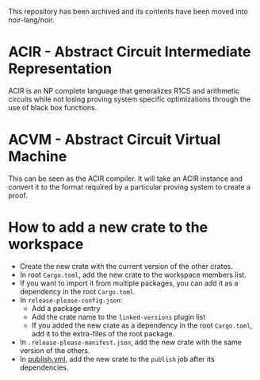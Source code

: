 This repository has been archived and its contents have been moved into noir-lang/noir.


# ACIR - Abstract Circuit Intermediate Representation

ACIR is an NP complete language that generalizes R1CS and arithmetic circuits while not losing proving system specific optimizations through the use of black box functions.

# ACVM - Abstract Circuit Virtual Machine

This can be seen as the ACIR compiler. It will take an ACIR instance and convert it to the format required
by a particular proving system to create a proof.

# How to add a new crate to the workspace

- Create the new crate with the current version of the other crates.
- In root `Cargo.toml`, add the new crate to the workspace members list.
- If you want to import it from multiple packages, you can add it as a dependency in the root `Cargo.toml`.
- In `release-please-config.json`:
  - Add a package entry
  - Add the crate name to the `linked-versions` plugin list
  - If you added the new crate as a dependency in the root `Cargo.toml`, add it to the extra-files of the root package.
- In `.release-please-manifest.json`, add the new crate with the same version of the others.
- In [publish.yml](.github/workflows/publish.yml), add the new crate to the `publish` job after its dependencies.

